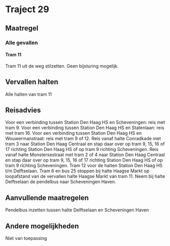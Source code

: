 # Traject 29 
## Maatregel
### Alle gevallen
#### Tram 11
Tram 11 uit de weg stilzetten.
Geen bijsturing mogelijk.  

## Vervallen halten
Alle halten van tram 11

## Reisadvies
Voor een verbinding tussen Station Den Haag HS en Scheveningen: reis met tram 9.
Voor een verbinding tussen Station Den Haag HS en Statenlaan: reis met tram 16.
Voor een verbinding tussen Station Den Haag HS en Wouwermanstraat: reis met tram 9 of 12.
Reis vanaf halte Conradkade met tram 3 naar Station Den Haag Centraal en stap daar over op tram 9, 15, 16 of 17 richting Station Den Haag HS of op tram 9 richting Scheveningen.
Reis vanaf halte Monstersestraat met tram 2 of 4 naar Station Den Haag Centraal en stap daar over op tram 9, 15, 16 of 17 richting Station Den Haag HS of op tram 9 richting Scheveningen.
Tram 12 voor de halten Station Den Haag HS t/m Delftselaan.
Tram 6 en bus 25 stoppen bij halte Haagse Markt op loopafstand van de vervallen halte Haagse Markt van tram 11.
Neem bij halte Delftselaan de pendelbus naar Scheveningen Haven.

## Aanvullende maatregelen
Pendelbus inzetten tussen halte Delftselaan en Scheveningen Haven

## Andere mogelijkheden
Niet van toepassing
